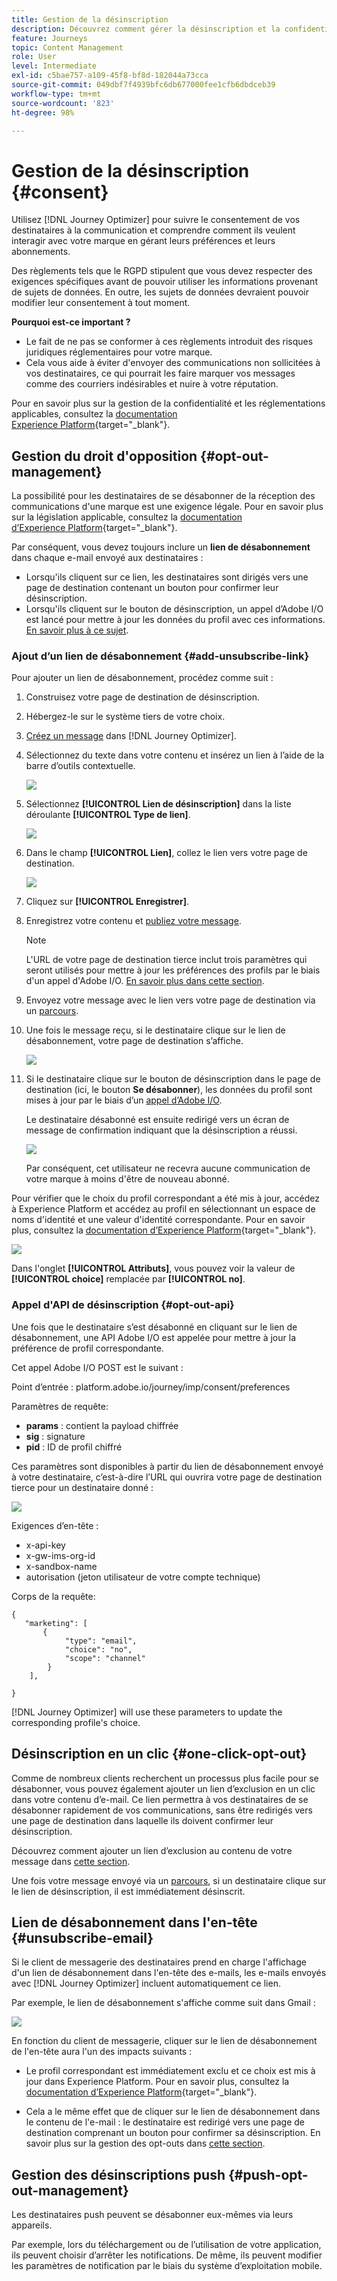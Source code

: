 ```yaml
---
title: Gestion de la désinscription
description: Découvrez comment gérer la désinscription et la confidentialité
feature: Journeys
topic: Content Management
role: User
level: Intermediate
exl-id: c5bae757-a109-45f8-bf8d-182044a73cca
source-git-commit: 049dbf7f4939bfc6db677000fee1cfb6dbdceb39
workflow-type: tm+mt
source-wordcount: '823'
ht-degree: 98%

---
```


# Gestion de la désinscription {#consent}

Utilisez [!DNL Journey Optimizer] pour suivre le consentement de vos destinataires à la communication et comprendre comment ils veulent interagir avec votre marque en gérant leurs préférences et leurs abonnements. <!--Their preferences and subscriptions are handled through Consent management.-->

Des règlements tels que le RGPD stipulent que vous devez respecter des exigences spécifiques avant de pouvoir utiliser les informations provenant de sujets de données. En outre, les sujets de données devraient pouvoir modifier leur consentement à tout moment.

**Pourquoi est-ce important ?**

* Le fait de ne pas se conformer à ces règlements introduit des risques juridiques réglementaires pour votre marque.
* Cela vous aide à éviter d&#39;envoyer des communications non sollicitées à vos destinataires, ce qui pourrait les faire marquer vos messages comme des courriers indésirables et nuire à votre réputation.

Pour en savoir plus sur la gestion de la confidentialité et les réglementations applicables, consultez la [documentation Experience Platform](https://experienceleague.adobe.com/docs/experience-platform/privacy/home.html?lang=fr){target=&quot;_blank&quot;}.

<!--* Recipients should be able to opt-in/opt-out from receiving electronic communication through one or more channel
* Recipients expect the brand to offer preference centre capability that controls how brand should engage with them (example: channel of communication, invasive and non-invasive tracking etc). This helps to fulfil regulatory obligations and also facilitates quality engagement with recipient. 
* The third category is the capability to offer subscription to recipients (newsletter, etc)-->

## Gestion du droit d&#39;opposition {#opt-out-management}

La possibilité pour les destinataires de se désabonner de la réception des communications d&#39;une marque est une exigence légale. Pour en savoir plus sur la législation applicable, consultez la [documentation d’Experience Platform](https://experienceleague.adobe.com/docs/experience-platform/privacy/regulations/overview.html?lang=fr#regulations){target=&quot;_blank&quot;}.

Par conséquent, vous devez toujours inclure un **lien de désabonnement** dans chaque e-mail envoyé aux destinataires :

* Lorsqu&#39;ils cliquent sur ce lien, les destinataires sont dirigés vers une page de destination contenant un bouton pour confirmer leur désinscription.
* Lorsqu&#39;ils cliquent sur le bouton de désinscription, un appel d’Adobe I/O est lancé pour mettre à jour les données du profil avec ces informations. [En savoir plus à ce sujet](#consent-service-api).

### Ajout d’un lien de désabonnement {#add-unsubscribe-link}

Pour ajouter un lien de désabonnement, procédez comme suit :

1. Construisez votre page de destination de désinscription.

1. Hébergez-le sur le système tiers de votre choix.

1. [Créez un message](../../help/using/create-message.md) dans [!DNL Journey Optimizer].

   <!--The link to your landing page should contain a static URL and the profile ID.-->

1. Sélectionnez du texte dans votre contenu et insérez un lien à l’aide de la barre d’outils contextuelle.

   ![](assets/opt-out-insert-link.png)

1. Sélectionnez **[!UICONTROL Lien de désinscription]** dans la liste déroulante **[!UICONTROL Type de lien]**.

   ![](assets/opt-out-link-type.png)

1. Dans le champ **[!UICONTROL Lien]**, collez le lien vers votre page de destination. 

   ![](assets/opt-out-link-url.png)

1. Cliquez sur **[!UICONTROL Enregistrer]**.

1. Enregistrez votre contenu et [publiez votre message](../../help/using/publish-manage-message.md).

   >[!NOTE]
   >
   >L&#39;URL de votre page de destination tierce inclut trois paramètres qui seront utilisés pour mettre à jour les préférences des profils par le biais d&#39;un appel d&#39;Adobe I/O. [En savoir plus dans cette section](#consent-service-api).

1. Envoyez votre message avec le lien vers votre page de destination via un [parcours](building-journeys/journey.md).

1. Une fois le message reçu, si le destinataire clique sur le lien de désabonnement, votre page de destination s’affiche.

   ![](assets/opt-out-lp-example.png)

1. Si le destinataire clique sur le bouton de désinscription dans le page de destination (ici, le bouton **Se désabonner**), les données du profil sont mises à jour par le biais d’un [appel d’Adobe I/O](#opt-out-api).

   Le destinataire désabonné est ensuite redirigé vers un écran de message de confirmation indiquant que la désinscription a réussi.

   ![](assets/opt-out-confirmation-example.png)

   Par conséquent, cet utilisateur ne recevra aucune communication de votre marque à moins d&#39;être de nouveau abonné.

Pour vérifier que le choix du profil correspondant a été mis à jour, accédez à Experience Platform et accédez au profil en sélectionnant un espace de noms d&#39;identité et une valeur d&#39;identité correspondante. Pour en savoir plus, consultez la [documentation d’Experience Platform](https://experienceleague.adobe.com/docs/experience-platform/profile/ui/user-guide.html?lang=fr#getting-started){target=&quot;_blank&quot;}.

![](assets/opt-out-profile-choice.png)

Dans l&#39;onglet **[!UICONTROL Attributs]**, vous pouvez voir la valeur de **[!UICONTROL choice]** remplacée par **[!UICONTROL no]**.

<!--The opt-out URL is resolved upon each recipient receiving the message. It is then personalized with the relevant encrypted parameters (profile ID, profile name, journey ID, sandbox ID, and message execution ID).-->

### Appel d&#39;API de désinscription {#opt-out-api}

Une fois que le destinataire s’est désabonné en cliquant sur le lien de désabonnement, une API Adobe I/O <!--Consent service API to capture the encrypted data and-->est appelée pour mettre à jour la préférence de profil correspondante.

Cet appel Adobe I/O POST est le suivant :

Point d’entrée : platform.adobe.io/journey/imp/consent/preferences
<!--This is the new AEP specific AEP for consent instead of the AJO consent API that was previously used: cjm.adobe.io/imp/consent/preferences-->

Paramètres de requête:

* **params** : contient la payload chiffrée
* **sig** : signature <!--which signature?-->
* **pid** : ID de profil chiffré

Ces paramètres sont disponibles à partir du lien de désabonnement envoyé à votre destinataire, c’est-à-dire l’URL qui ouvrira votre page de destination tierce pour un destinataire donné :

![](assets/opt-out-parameters.png)

<!--QUESTION: How do you get the URL built for each recipient? Do you have to wait until each targeted recipient receives the unsubscribe link or can you deduce it in advance? Is it done automatically upon the API call or do you have to do something manually for each profile? In other words will the LP automatically include the 3 parameters or do you have to insert something manually? Still not completely clear-->

Exigences d’en-tête :

* x-api-key
* x-gw-ims-org-id
* x-sandbox-name
* autorisation (jeton utilisateur de votre compte technique) <!--How do you find this information? And other header elements?-->

Corps de la requête:

```
{
   "marketing": [
       {
            "type": "email",           
            "choice": "no",          
            "scope": "channel"       
        }
    ],
 
}
```

<!--The Consent service /-->[!DNL Journey Optimizer] will <!--decrypt and-->use these parameters to update the corresponding profile's choice.
<!--and provide an answer back to the landing page.-->

## Désinscription en un clic {#one-click-opt-out}

Comme de nombreux clients recherchent un processus plus facile pour se désabonner, vous pouvez également ajouter un lien d’exclusion en un clic dans votre contenu d’e-mail. Ce lien permettra à vos destinataires de se désabonner rapidement de vos communications, sans être redirigés vers une page de destination dans laquelle ils doivent confirmer leur désinscription.

Découvrez comment ajouter un lien d’exclusion au contenu de votre message dans [cette section](message-tracking.md#one-click-opt-out-link).

Une fois votre message envoyé via un [parcours](building-journeys/journey.md), si un destinataire clique sur le lien de désinscription, il est immédiatement désinscrit. 

## Lien de désabonnement dans l&#39;en-tête {#unsubscribe-email}

Si le client de messagerie des destinataires prend en charge l&#39;affichage d&#39;un lien de désabonnement dans l&#39;en-tête des e-mails, les e-mails envoyés avec [!DNL Journey Optimizer] incluent automatiquement ce lien.

Par exemple, le lien de désabonnement s&#39;affiche comme suit dans Gmail :

![](assets/unsubscribe-email.png)

En fonction du client de messagerie, cliquer sur le lien de désabonnement de l&#39;en-tête aura l&#39;un des impacts suivants :

* Le profil correspondant est immédiatement exclu et ce choix est mis à jour dans Experience Platform. Pour en savoir plus, consultez la [documentation d’Experience Platform](https://experienceleague.adobe.com/docs/experience-platform/profile/ui/user-guide.html#getting-started){target=&quot;_blank&quot;}.

* Cela a le même effet que de cliquer sur le lien de désabonnement dans le contenu de l&#39;e-mail : le destinataire est redirigé vers une page de destination comprenant un bouton pour confirmer sa désinscription. En savoir plus sur la gestion des opt-outs dans [cette section](#opt-out-management).

## Gestion des désinscriptions push {#push-opt-out-management}

Les destinataires push peuvent se désabonner eux-mêmes via leurs appareils.

Par exemple, lors du téléchargement ou de l’utilisation de votre application, ils peuvent choisir d’arrêter les notifications. De même, ils peuvent modifier les paramètres de notification par le biais du système d’exploitation mobile.

